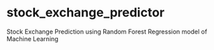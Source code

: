 # stock_exchange_predictor
Stock Exchange Prediction using Random Forest Regression model of Machine Learning
